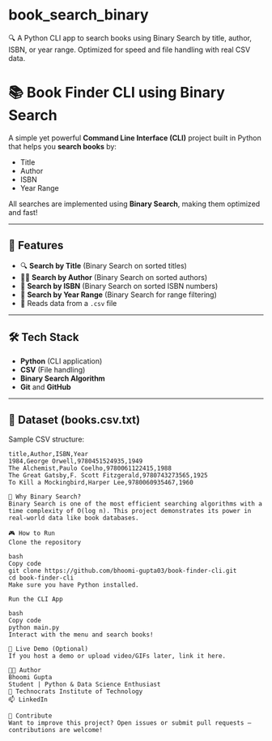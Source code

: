 # book_search_binary
🔍 A Python CLI app to search books using Binary Search by title, author, ISBN, or year range. Optimized for speed and file handling with real CSV data.
# 📚 Book Finder CLI using Binary Search

A simple yet powerful **Command Line Interface (CLI)** project built in Python that helps you **search books** by:
- Title
- Author
- ISBN
- Year Range

All searches are implemented using **Binary Search**, making them optimized and fast!

---

## 🚀 Features

- 🔍 **Search by Title** (Binary Search on sorted titles)
- 👩‍💼 **Search by Author** (Binary Search on sorted authors)
- 🔢 **Search by ISBN** (Binary Search on sorted ISBN numbers)
- 📆 **Search by Year Range** (Binary Search for range filtering)
- 📁 Reads data from a `.csv` file

---

## 🛠️ Tech Stack

- **Python** (CLI application)
- **CSV** (File handling)
- **Binary Search Algorithm**
- **Git** and **GitHub**

---

## 📂 Dataset (books.csv.txt)

Sample CSV structure:

```csv
title,Author,ISBN,Year
1984,George Orwell,9780451524935,1949
The Alchemist,Paulo Coelho,9780061122415,1988
The Great Gatsby,F. Scott Fitzgerald,9780743273565,1925
To Kill a Mockingbird,Harper Lee,9780060935467,1960

🧠 Why Binary Search?
Binary Search is one of the most efficient searching algorithms with a time complexity of O(log n). This project demonstrates its power in real-world data like book databases.

🎮 How to Run
Clone the repository

bash
Copy code
git clone https://github.com/bhoomi-gupta03/book-finder-cli.git
cd book-finder-cli
Make sure you have Python installed.

Run the CLI App

bash
Copy code
python main.py
Interact with the menu and search books!

🔗 Live Demo (Optional)
If you host a demo or upload video/GIFs later, link it here.

👩‍💻 Author
Bhoomi Gupta
Student | Python & Data Science Enthusiast
📍 Technocrats Institute of Technology
📫 LinkedIn

🌟 Contribute
Want to improve this project? Open issues or submit pull requests — contributions are welcome!


